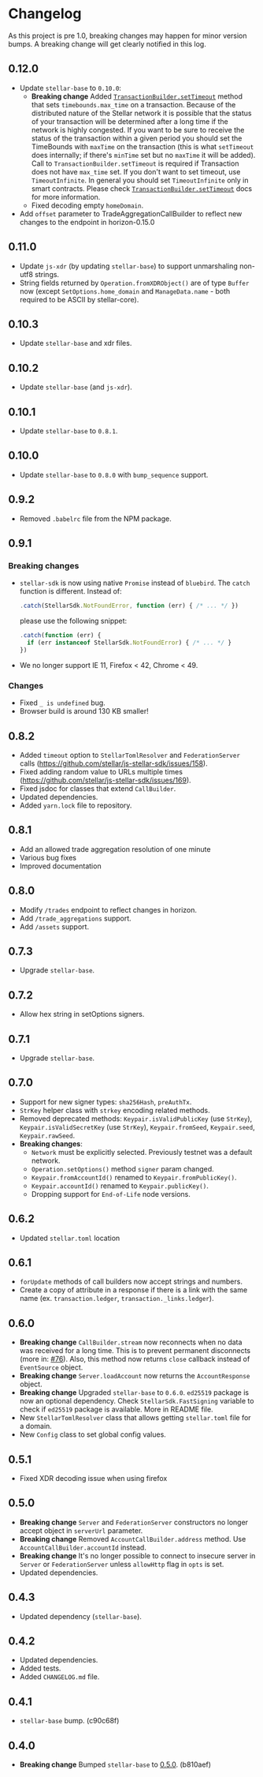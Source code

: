 # Changelog

As this project is pre 1.0, breaking changes may happen for minor version bumps. A breaking change will get clearly notified in this log.

## 0.12.0

* Update `stellar-base` to `0.10.0`:
  * **Breaking change** Added [`TransactionBuilder.setTimeout`](https://stellar.github.io/js-stellar-base/TransactionBuilder.html#setTimeout) method that sets `timebounds.max_time` on a transaction. Because of the distributed nature of the Stellar network it is possible that the status of your transaction will be determined after a long time if the network is highly congested. If you want to be sure to receive the status of the transaction within a given period you should set the TimeBounds with `maxTime` on the transaction (this is what `setTimeout` does internally; if there's `minTime` set but no `maxTime` it will be added). Call to `TransactionBuilder.setTimeout` is required if Transaction does not have `max_time` set. If you don't want to set timeout, use `TimeoutInfinite`. In general you should set `TimeoutInfinite` only in smart contracts. Please check [`TransactionBuilder.setTimeout`](https://stellar.github.io/js-stellar-base/TransactionBuilder.html#setTimeout) docs for more information.
  * Fixed decoding empty `homeDomain`.
* Add `offset` parameter to TradeAggregationCallBuilder to reflect new changes to the endpoint in horizon-0.15.0

## 0.11.0

* Update `js-xdr` (by updating `stellar-base`) to support unmarshaling non-utf8 strings.
* String fields returned by `Operation.fromXDRObject()` are of type `Buffer` now (except `SetOptions.home_domain` and `ManageData.name` - both required to be ASCII by stellar-core).

## 0.10.3

* Update `stellar-base` and xdr files.

## 0.10.2

* Update `stellar-base` (and `js-xdr`).

## 0.10.1

* Update `stellar-base` to `0.8.1`.

## 0.10.0

* Update `stellar-base` to `0.8.0` with `bump_sequence` support.

## 0.9.2

* Removed `.babelrc` file from the NPM package.

## 0.9.1

### Breaking changes

* `stellar-sdk` is now using native `Promise` instead of `bluebird`. The `catch` function is different. Instead of:

  ```js
  .catch(StellarSdk.NotFoundError, function (err) { /* ... */ })
  ```
  please use the following snippet:
  ```js
  .catch(function (err) {
    if (err instanceof StellarSdk.NotFoundError) { /* ... */ }
  })
  ```

* We no longer support IE 11, Firefox < 42, Chrome < 49.

### Changes

* Fixed `_ is undefined` bug.
* Browser build is around 130 KB smaller!

## 0.8.2

* Added `timeout` option to `StellarTomlResolver` and `FederationServer` calls (https://github.com/stellar/js-stellar-sdk/issues/158).
* Fixed adding random value to URLs multiple times (https://github.com/stellar/js-stellar-sdk/issues/169).
* Fixed jsdoc for classes that extend `CallBuilder`.
* Updated dependencies.
* Added `yarn.lock` file to repository.

## 0.8.1

* Add an allowed trade aggregation resolution of one minute
* Various bug fixes
* Improved documentation

## 0.8.0

* Modify `/trades` endpoint to reflect changes in horizon. 
* Add `/trade_aggregations` support.
* Add `/assets` support. 

## 0.7.3

* Upgrade `stellar-base`.

## 0.7.2

* Allow hex string in setOptions signers.

## 0.7.1

* Upgrade `stellar-base`.

## 0.7.0

* Support for new signer types: `sha256Hash`, `preAuthTx`.
* `StrKey` helper class with `strkey` encoding related methods.
* Removed deprecated methods: `Keypair.isValidPublicKey` (use `StrKey`), `Keypair.isValidSecretKey` (use `StrKey`), `Keypair.fromSeed`, `Keypair.seed`, `Keypair.rawSeed`.
* **Breaking changes**:
  * `Network` must be explicitly selected. Previously testnet was a default network.
  * `Operation.setOptions()` method `signer` param changed.
  * `Keypair.fromAccountId()` renamed to `Keypair.fromPublicKey()`.
  * `Keypair.accountId()` renamed to `Keypair.publicKey()`.
  * Dropping support for `End-of-Life` node versions.

## 0.6.2

* Updated `stellar.toml` location

## 0.6.1

* `forUpdate` methods of call builders now accept strings and numbers.
* Create a copy of attribute in a response if there is a link with the same name (ex. `transaction.ledger`, `transaction._links.ledger`).

## 0.6.0

* **Breaking change** `CallBuilder.stream` now reconnects when no data was received for a long time.
This is to prevent permanent disconnects (more in: [#76](https://github.com/stellar/js-stellar-sdk/pull/76)).
Also, this method now returns `close` callback instead of `EventSource` object.
* **Breaking change** `Server.loadAccount` now returns the `AccountResponse` object.
* **Breaking change** Upgraded `stellar-base` to `0.6.0`. `ed25519` package is now an optional dependency. Check `StellarSdk.FastSigning` variable to check if `ed25519` package is available. More in README file.
* New `StellarTomlResolver` class that allows getting `stellar.toml` file for a domain.
* New `Config` class to set global config values.

## 0.5.1

* Fixed XDR decoding issue when using firefox

## 0.5.0

* **Breaking change** `Server` and `FederationServer` constructors no longer accept object in `serverUrl` parameter.
* **Breaking change** Removed `AccountCallBuilder.address` method. Use `AccountCallBuilder.accountId` instead.
* **Breaking change** It's no longer possible to connect to insecure server in `Server` or `FederationServer` unless `allowHttp` flag in `opts` is set.
* Updated dependencies.

## 0.4.3

* Updated dependency (`stellar-base`).

## 0.4.2

* Updated dependencies.
* Added tests.
* Added `CHANGELOG.md` file.

## 0.4.1

* `stellar-base` bump. (c90c68f)

## 0.4.0

* **Breaking change** Bumped `stellar-base` to [0.5.0](https://github.com/stellar/js-stellar-base/blob/master/CHANGELOG.md#050). (b810aef)
